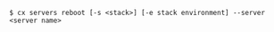<!-- usedin: [ _includes/_inlines/Toolbelt/common/servers] - layout:code post: servers_usage -->

```
$ cx servers reboot [-s <stack>] [-e stack environment] --server <server name> 
```
